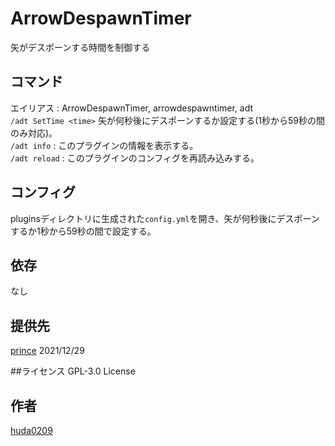 # ArrowDespawnTimer

矢がデスポーンする時間を制御する

## コマンド
エイリアス : ArrowDespawnTimer, arrowdespawntimer, adt <br>
`/adt SetTime <time>` 矢が何秒後にデスポーンするか設定する(1秒から59秒の間のみ対応)。<br>
`/adt info` : このプラグインの情報を表示する。<br>
`/adt reload` : このプラグインのコンフィグを再読み込みする。<br>

## コンフィグ
pluginsディレクトリに生成された`config.yml`を開き、矢が何秒後にデスポーンするか1秒から59秒の間で設定する。

## 依存
なし

## 提供先
[prince](https://twitter.com/nog_prince) 2021/12/29

##ライセンス
GPL-3.0 License

## 作者
[huda0209](https://github.com/huda0209)
